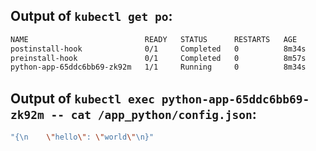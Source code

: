 ## Output of `kubectl get po`:

```bash
NAME                          READY   STATUS      RESTARTS   AGE
postinstall-hook              0/1     Completed   0          8m34s
preinstall-hook               0/1     Completed   0          8m57s
python-app-65ddc6bb69-zk92m   1/1     Running     0          8m34s
```

## Output of `kubectl exec python-app-65ddc6bb69-zk92m -- cat /app_python/config.json`:
```bash
"{\n    \"hello\": \"world\"\n}"
```